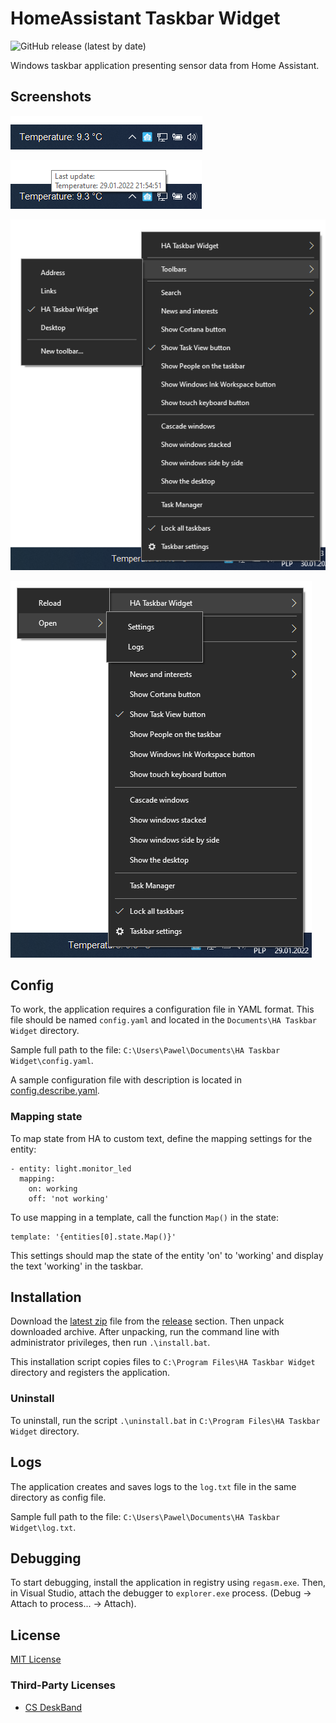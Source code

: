 # HomeAssistant Taskbar Widget

![GitHub release (latest by date)](https://img.shields.io/github/downloads/PawelTwardawa/HomeAssistantTaskbarWidget/latest/total)

Windows taskbar application presenting sensor data from Home Assistant.

## Screenshots

![HA Taskbar Widget](images/taskbar.PNG)

![Tooltip](images/tooltip.PNG)

![Toolbars](images/toolbars.PNG)

![Menu](images/menu.PNG)

## Config
To work, the application requires a configuration file in YAML format.
This file should be named `config.yaml` and located in the `Documents\HA Taskbar Widget` directory.

Sample full path to the file: `C:\Users\Pawel\Documents\HA Taskbar Widget\config.yaml`.

A sample configuration file with description is located in [config.describe.yaml](sample/config.describe.yaml).

### Mapping state
To map state from HA to custom text, define the mapping settings for the entity:
```
- entity: light.monitor_led                                                       
  mapping:                                                                
    on: working                                                           
    off: 'not working'  
```
To use mapping in a template, call the function `Map()` in the state:
```
template: '{entities[0].state.Map()}'
```

This settings should map the state of the entity 'on' to 'working' and display the text 'working' in the taskbar.

## Installation

Download the [latest zip](https://github.com/PawelTwardawa/HomeAssistantTaskbarWidget/releases/latest/download/HomeAssistantTaskbarWidget.zip)  file from the [release](https://github.com/PawelTwardawa/HomeAssistantTaskbarWidget/releases) section. Then unpack downloaded archive. After unpacking, run the command line with administrator privileges, then run `.\install.bat`. 

This installation script copies files to `C:\Program Files\HA Taskbar Widget` directory and registers the application.

### Uninstall

To uninstall, run the script `.\uninstall.bat` in `C:\Program Files\HA Taskbar Widget` directory.

## Logs
The application creates and saves logs to the `log.txt` file in the same directory as config file.

Sample full path to the file: `C:\Users\Pawel\Documents\HA Taskbar Widget\log.txt`.

## Debugging
To start debugging, install the application in registry using `regasm.exe`. Then, in Visual Studio, attach the debugger to `explorer.exe` process. (Debug -> Attach to process... -> Attach).

## License
[MIT License](LICENSE)

### Third-Party Licenses
 - [CS DeskBand](https://github.com/AndyJanes/CSDeskBand/blob/master/LICENSE)
